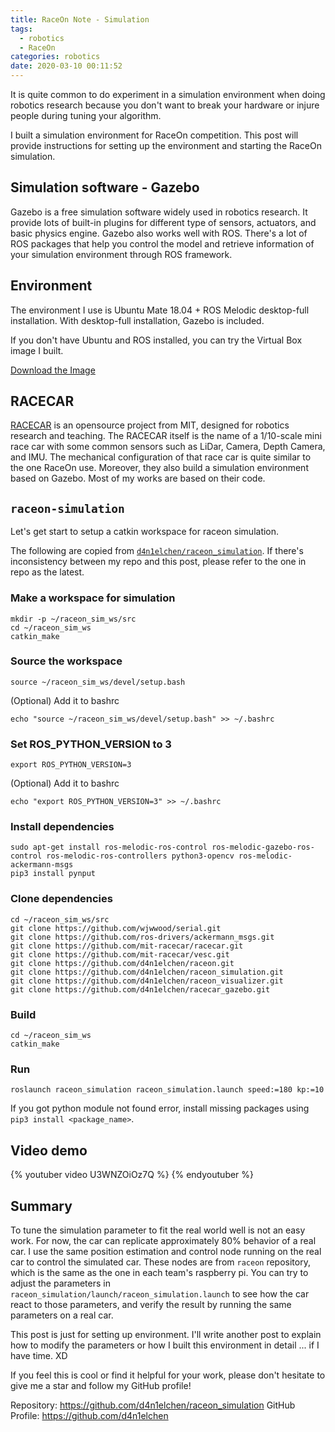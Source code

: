 ```yaml
---
title: RaceOn Note - Simulation
tags:
  - robotics
  - RaceOn
categories: robotics
date: 2020-03-10 00:11:52
---
```



It is quite common to do experiment in a simulation environment when doing robotics research because you don't want to break your hardware or injure people during tuning your algorithm.

I built a simulation environment for RaceOn competition. This post will provide instructions for setting up the environment and starting the RaceOn simulation.

## Simulation software - Gazebo

Gazebo is a free simulation software widely used in robotics research. It provide lots of built-in plugins for different type of sensors, actuators, and basic physics engine. Gazebo also works well with ROS. There's a lot of ROS packages that help you control the model and retrieve information of your simulation environment through ROS framework.

## Environment

The environment I use is Ubuntu Mate 18.04 + ROS Melodic desktop-full installation. With desktop-full installation, Gazebo is included.

If you don't have Ubuntu and ROS installed, you can try the Virtual Box image I built.

[Download the Image](https://drive.google.com/a/usc.edu/file/d/1FRY4Ysx_p8Ss7IdHxm0CgqmswSTQfGZk/view?usp=sharing)

## RACECAR

[RACECAR](https://mit-racecar.github.io/) is an opensource project from MIT, designed for robotics research and teaching. The RACECAR itself is the name of a 1/10-scale mini race car with some common sensors such as LiDar, Camera, Depth Camera, and IMU. The mechanical configuration of that race car is quite similar to the one RaceOn use. Moreover, they also build a simulation environment based on Gazebo. Most of my works are based on their code.

## `raceon-simulation`

Let's get start to setup a catkin workspace for raceon simulation.

The following are copied from [`d4n1elchen/raceon_simulation`](https://github.com/d4n1elchen/raceon_simulation). If there's inconsistency between my repo and this post, please refer to the one in repo as the latest.

### Make a workspace for simulation

```shell
mkdir -p ~/raceon_sim_ws/src
cd ~/raceon_sim_ws
catkin_make
```

### Source the workspace 

```
source ~/raceon_sim_ws/devel/setup.bash
```

(Optional) Add it to bashrc
```
echo "source ~/raceon_sim_ws/devel/setup.bash" >> ~/.bashrc
```

### Set ROS_PYTHON_VERSION to 3
```
export ROS_PYTHON_VERSION=3
```

(Optional) Add it to bashrc
```
echo "export ROS_PYTHON_VERSION=3" >> ~/.bashrc
```

### Install dependencies

```shell
sudo apt-get install ros-melodic-ros-control ros-melodic-gazebo-ros-control ros-melodic-ros-controllers python3-opencv ros-melodic-ackermann-msgs
pip3 install pynput
```

### Clone dependencies

```shell
cd ~/raceon_sim_ws/src
git clone https://github.com/wjwwood/serial.git
git clone https://github.com/ros-drivers/ackermann_msgs.git
git clone https://github.com/mit-racecar/racecar.git
git clone https://github.com/mit-racecar/vesc.git
git clone https://github.com/d4n1elchen/raceon.git
git clone https://github.com/d4n1elchen/raceon_simulation.git
git clone https://github.com/d4n1elchen/raceon_visualizer.git
git clone https://github.com/d4n1elchen/racecar_gazebo.git
```

### Build

```
cd ~/raceon_sim_ws
catkin_make
```

### Run

```
roslaunch raceon_simulation raceon_simulation.launch speed:=180 kp:=10
```

If you got python module not found error, install missing packages using `pip3 install <package_name>`.

## Video demo

{% youtuber video U3WNZOiOz7Q %}
{% endyoutuber %}

## Summary

To tune the simulation parameter to fit the real world well is not an easy work. For now, the car can replicate approximately 80% behavior of a real car. I use the same position estimation and control node running on the real car to control the simulated car. These nodes are from `raceon` repository, which is the same as the one in each team's raspberry pi. You can try to adjust the parameters in `raceon_simulation/launch/raceon_simulation.launch` to see how the car react to those parameters, and verify the result by running the same parameters on a real car.

This post is just for setting up environment. I'll write another post to explain how to modify the parameters or how I built this environment in detail ... if I have time. XD

If you feel this is cool or find it helpful for your work, please don't hesitate to give me a star and follow my GitHub profile!

Repository: https://github.com/d4n1elchen/raceon_simulation
GitHub Profile: https://github.com/d4n1elchen